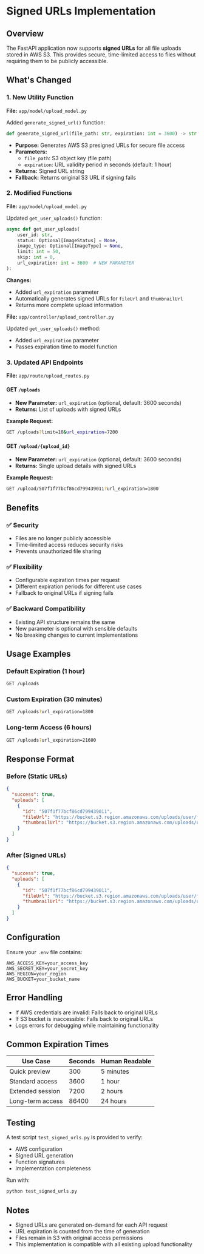 # Signed URLs Implementation

## Overview

The FastAPI application now supports **signed URLs** for all file uploads stored in AWS S3. This provides secure, time-limited access to files without requiring them to be publicly accessible.

## What's Changed

### 1. New Utility Function

**File:** `app/model/upload_model.py`

Added `generate_signed_url()` function:
```python
def generate_signed_url(file_path: str, expiration: int = 3600) -> str
```

- **Purpose:** Generates AWS S3 presigned URLs for secure file access
- **Parameters:**
  - `file_path`: S3 object key (file path)
  - `expiration`: URL validity period in seconds (default: 1 hour)
- **Returns:** Signed URL string
- **Fallback:** Returns original S3 URL if signing fails

### 2. Modified Functions

**File:** `app/model/upload_model.py`

Updated `get_user_uploads()` function:
```python
async def get_user_uploads(
    user_id: str, 
    status: Optional[ImageStatus] = None, 
    image_type: Optional[ImageType] = None, 
    limit: int = 50, 
    skip: int = 0, 
    url_expiration: int = 3600  # NEW PARAMETER
):
```

**Changes:**
- Added `url_expiration` parameter
- Automatically generates signed URLs for `fileUrl` and `thumbnailUrl`
- Returns more complete upload information

**File:** `app/controller/upload_controller.py`

Updated `get_user_uploads()` method:
- Added `url_expiration` parameter
- Passes expiration time to model function

### 3. Updated API Endpoints

**File:** `app/route/upload_routes.py`

#### GET `/uploads`
- **New Parameter:** `url_expiration` (optional, default: 3600 seconds)
- **Returns:** List of uploads with signed URLs

**Example Request:**
```bash
GET /uploads?limit=10&url_expiration=7200
```

#### GET `/upload/{upload_id}`
- **New Parameter:** `url_expiration` (optional, default: 3600 seconds)
- **Returns:** Single upload details with signed URLs

**Example Request:**
```bash
GET /upload/507f1f77bcf86cd799439011?url_expiration=1800
```

## Benefits

### ✅ Security
- Files are no longer publicly accessible
- Time-limited access reduces security risks
- Prevents unauthorized file sharing

### ✅ Flexibility
- Configurable expiration times per request
- Different expiration periods for different use cases
- Fallback to original URLs if signing fails

### ✅ Backward Compatibility
- Existing API structure remains the same
- New parameter is optional with sensible defaults
- No breaking changes to current implementations

## Usage Examples

### Default Expiration (1 hour)
```bash
GET /uploads
```

### Custom Expiration (30 minutes)
```bash
GET /uploads?url_expiration=1800
```

### Long-term Access (6 hours)
```bash
GET /uploads?url_expiration=21600
```

## Response Format

### Before (Static URLs)
```json
{
  "success": true,
  "uploads": [
    {
      "id": "507f1f77bcf86cd799439011",
      "fileUrl": "https://bucket.s3.region.amazonaws.com/uploads/user/file.jpg",
      "thumbnailUrl": "https://bucket.s3.region.amazonaws.com/uploads/user/thumb.jpg"
    }
  ]
}
```

### After (Signed URLs)
```json
{
  "success": true,
  "uploads": [
    {
      "id": "507f1f77bcf86cd799439011",
      "fileUrl": "https://bucket.s3.region.amazonaws.com/uploads/user/file.jpg?AWSAccessKeyId=...&Signature=...&Expires=...",
      "thumbnailUrl": "https://bucket.s3.region.amazonaws.com/uploads/user/thumb.jpg?AWSAccessKeyId=...&Signature=...&Expires=..."
    }
  ]
}
```

## Configuration

Ensure your `.env` file contains:
```env
AWS_ACCESS_KEY=your_access_key
AWS_SECRET_KEY=your_secret_key
AWS_REGION=your_region
AWS_BUCKET=your_bucket_name
```

## Error Handling

- If AWS credentials are invalid: Falls back to original URLs
- If S3 bucket is inaccessible: Falls back to original URLs
- Logs errors for debugging while maintaining functionality

## Common Expiration Times

| Use Case | Seconds | Human Readable |
|----------|---------|----------------|
| Quick preview | 300 | 5 minutes |
| Standard access | 3600 | 1 hour |
| Extended session | 7200 | 2 hours |
| Long-term access | 86400 | 24 hours |

## Testing

A test script `test_signed_urls.py` is provided to verify:
- AWS configuration
- Signed URL generation
- Function signatures
- Implementation completeness

Run with:
```bash
python test_signed_urls.py
```

## Notes

- Signed URLs are generated on-demand for each API request
- URL expiration is counted from the time of generation
- Files remain in S3 with original access permissions
- This implementation is compatible with all existing upload functionality
